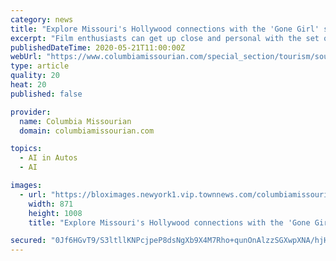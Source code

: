 ```yaml
---
category: news
title: "Explore Missouri's Hollywood connections with the 'Gone Girl' self-driving tour"
excerpt: "Film enthusiasts can get up close and personal with the set of the Oscar nominated film \"Gone Girl,\" filmed in Cape Girardeau, Missouri."
publishedDateTime: 2020-05-21T11:00:00Z
webUrl: "https://www.columbiamissourian.com/special_section/tourism/southeast_missouri/explore-missouris-hollywood-connections-with-the-gone-girl-self-driving-tour/article_98425fce-75c2-11ea-8ae4-77b4013187e4.html"
type: article
quality: 20
heat: 20
published: false

provider:
  name: Columbia Missourian
  domain: columbiamissourian.com

topics:
  - AI in Autos
  - AI

images:
  - url: "https://bloximages.newyork1.vip.townnews.com/columbiamissourian.com/content/tncms/custom/image/0e081d44-9b15-11ea-ad58-7b90bfa3b56a.jpg"
    width: 871
    height: 1008
    title: "Explore Missouri's Hollywood connections with the 'Gone Girl' self-driving tour"

secured: "0Jf6HGvT9/S3ltllKNPcjpeP8dsNgXb9X4M7Rho+qunOnAlzzSGXwpXNA/hjHE7EBn0W6ami+yDpfUlMj4B04sJKZMNm3+Eu4NuH6TZR9kMU2SkesoNBDoSBNmclb5FC0h85oJdLMJeFaCztgXuowUFnjx6b/wMQ88EFO1vrTRdR5ZdZ6Slzq95VwjU9FZr2HVGvASzaMBEMq8zjVxz3SIwyGwFRJ//CDa1OfCP3zWEwXDfqhu3sf/g5YOQyJi5gllKW0Q9wCJ7JNiboGKYH6B4Q5yqrOJ2Ch1hAPxC/8lhc2dGNRiAxTXKJ6eOHsATt;18Gx/NZGat65Q2YvHedGHg=="
---
```


